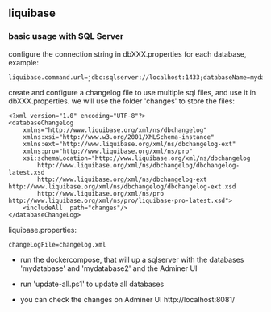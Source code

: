 ## liquibase

### basic usage with SQL Server


configure the connection string in dbXXX.properties for each database, example:

```
liquibase.command.url=jdbc:sqlserver://localhost:1433;databaseName=mydatabase;integratedSecurity=false;encrypt=false 

```

create and configure a changelog file to use multiple sql files, and use it in dbXXX.properties. we will use the folder 'changes' to store the files:

```
<?xml version="1.0" encoding="UTF-8"?> 
<databaseChangeLog
    xmlns="http://www.liquibase.org/xml/ns/dbchangelog"
    xmlns:xsi="http://www.w3.org/2001/XMLSchema-instance"
    xmlns:ext="http://www.liquibase.org/xml/ns/dbchangelog-ext"
    xmlns:pro="http://www.liquibase.org/xml/ns/pro"
    xsi:schemaLocation="http://www.liquibase.org/xml/ns/dbchangelog
        http://www.liquibase.org/xml/ns/dbchangelog/dbchangelog-latest.xsd
        http://www.liquibase.org/xml/ns/dbchangelog-ext http://www.liquibase.org/xml/ns/dbchangelog/dbchangelog-ext.xsd
        http://www.liquibase.org/xml/ns/pro http://www.liquibase.org/xml/ns/pro/liquibase-pro-latest.xsd">
    <includeAll  path="changes"/>  
</databaseChangeLog>
```

liquibase.properties:

```
changeLogFile=changelog.xml
```

- run the dockercompose, that will up a sqlserver with the databases 'mydatabase' and 'mydatabase2' and the Adminer UI

- run 'update-all.ps1' to update all databases 

- you can check the changes on Adminer UI http://localhost:8081/


